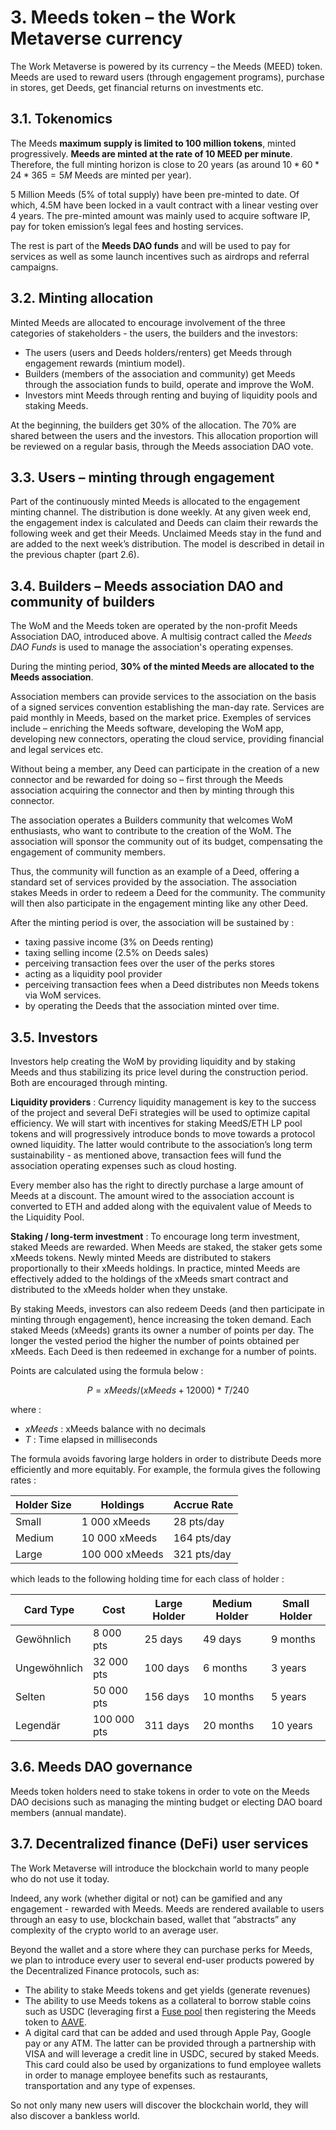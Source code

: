# 3. Meeds token – the Work Metaverse currency

The Work Metaverse is powered by its currency – the Meeds (MEED) token. Meeds are used to reward users (through engagement programs), purchase in stores, get Deeds, get financial returns on investments etc.

## 3.1. Tokenomics

The Meeds **maximum supply is limited to 100 million tokens**, minted progressively. **Meeds are minted at the rate of 10 MEED per minute**. Therefore, the full minting horizon is close to 20 years (as around $10*60*24*365 = 5M$ Meeds are minted per year).

5 Million Meeds (5% of total supply) have been pre-minted to date. Of which, 4.5M have been locked in a vault contract with a linear vesting over 4 years. The pre-minted amount was mainly used to acquire software IP, pay for token emission’s legal fees and hosting services.

The rest is part of the __Meeds DAO funds__ and will be used to pay for services as well as some launch incentives such as airdrops and referral campaigns.


## 3.2. Minting allocation

Minted Meeds are allocated to encourage involvement of the three categories of stakeholders - the users, the builders and the investors:

- The users (users and Deeds holders/renters) get Meeds through engagement rewards (mintium model).
- Builders (members of the association and community) get Meeds through the association funds to build, operate and improve the WoM.
- Investors mint Meeds through renting and buying of liquidity pools and staking Meeds.

At the beginning, the builders get 30% of the allocation. The 70% are shared between the users and the investors. This allocation proportion will be reviewed on a regular basis, through the Meeds association DAO vote.

## 3.3. Users – minting through engagement

Part of the continuously minted Meeds is allocated to the engagement minting channel. The distribution is done weekly. At any given week end, the engagement index is calculated and Deeds can claim their rewards the following week and get their Meeds. Unclaimed Meeds stay in the fund and are added to the next week’s distribution. The model is described in detail in the previous chapter (part 2.6).

## 3.4. Builders – Meeds association DAO and community of builders

The WoM and the Meeds token are operated by the non-profit Meeds Association DAO, introduced above. A multisig contract called the _Meeds DAO Funds_ is used to manage the association's operating expenses.

During the minting period, **30% of the minted Meeds are allocated to the Meeds association**.

Association members can provide services to the association on the basis of a signed services convention establishing the man-day rate. Services are paid monthly in Meeds, based on the market price. Exemples of services include – enriching the Meeds software, developing the WoM app, developing new connectors, operating the cloud service, providing financial and legal services etc.

Without being a member, any Deed can participate in the creation of a new connector and be rewarded for doing so – first through the Meeds association acquiring the connector and then by minting through this connector.

The association operates a Builders community that welcomes WoM enthusiasts, who want to contribute to the creation of the WoM. The association will sponsor the community out of its budget, compensating the engagement of community members.

Thus, the community will function as an example of a Deed, offering a standard set of services provided by the association. The association stakes Meeds in order to redeem a Deed for the community. The community will then also participate in the engagement minting like any other Deed.

After the minting period is over, the association will be sustained by :

- taxing passive income (3% on Deeds renting)
- taxing selling income (2.5% on Deeds sales)
- perceiving transaction fees over the user of the perks stores
- acting as a liquidity pool provider
- perceiving transaction fees when a Deed distributes non Meeds tokens via WoM services.
- by operating the Deeds that the association minted over time.


## 3.5. Investors

Investors help creating the WoM by providing liquidity and by staking Meeds and thus stabilizing its price level during the construction period. Both are encouraged through minting.

**Liquidity providers**
:   Currency liquidity management is key to the success of the project and several DeFi strategies will be used to optimize capital efficiency. We will start with incentives for staking MeedS/ETH LP pool tokens and will progressively introduce bonds to move towards a protocol owned liquidity. The latter would contribute to the association’s long term sustainability - as mentioned above, transaction fees will fund the association operating expenses such as cloud hosting.

Every member also has the right to directly purchase a large amount of Meeds at a discount. The amount wired to the association account is converted to ETH and added along with the equivalent value of Meeds to the Liquidity Pool.

**Staking / long-term investment**
:   To encourage long term investment, staked Meeds are rewarded. When Meeds are staked, the staker gets some xMeeds tokens. Newly minted Meeds are distributed to stakers proportionally to their xMeeds holdings. In practice, minted Meeds are effectively added to the holdings of the xMeeds smart contract and distributed to the xMeeds holder when they unstake.

By staking Meeds, investors can also redeem Deeds (and then participate in minting through engagement), hence increasing the token demand. Each staked Meeds (xMeeds) grants its owner a number of points per day. The longer the vested period the higher the number of points obtained per xMeeds. Each Deed is then redeemed in exchange for a number of points.

Points are calculated using the formula below :

 $$ P = xMeeds / (xMeeds + 12000) * T / 240 $$

 where :

- $xMeeds$ : xMeeds balance  with no decimals
- $T$ : Time elapsed in milliseconds

The formula avoids favoring large holders in order to distribute Deeds more efficiently and more equitably. For example, the formula gives the following rates :

| **Holder Size** | **Holdings**   | **Accrue Rate** |
| --------------- | -------------- | --------------- |
| Small           | 1 000 xMeeds   | 28 pts/day      |
| Medium          | 10 000 xMeeds  | 164 pts/day     |
| Large           | 100 000 xMeeds | 321 pts/day     |


which leads to the following holding time for each class of holder :

| **Card Type** | **Cost**    | **Large Holder** | **Medium Holder** | **Small Holder** |
| ------------- | ----------- | ---------------- | ----------------- | ---------------- |
| Gewöhnlich    | 8 000 pts   | 25 days          | 49 days           | 9 months         |
| Ungewöhnlich  | 32 000 pts  | 100 days         | 6 months          | 3 years          |
| Selten        | 50 000 pts  | 156 days         | 10 months         | 5 years          |
| Legendär      | 100 000 pts | 311 days         | 20 months         | 10 years         |

## 3.6. Meeds DAO governance

Meeds token holders need to stake tokens in order to vote on the Meeds DAO decisions such as managing the minting budget or electing DAO board members (annual mandate).

## 3.7. Decentralized finance (DeFi) user services

The Work Metaverse will introduce the blockchain world to many people who do not use it today.

Indeed, any work (whether digital or not) can be gamified and any engagement - rewarded with Meeds. Meeds are rendered available to users through an easy to use, blockchain based, wallet that “abstracts” any complexity of the crypto world to an average user.

Beyond the wallet and a store where they can purchase perks for Meeds, we plan to introduce every user to several end-user products powered by the Decentralized Finance protocols, such as:

- The ability to stake Meeds tokens and get yields (generate revenues)
- The ability to use Meeds tokens as a collateral to borrow stable coins such as USDC (leveraging first a [Fuse pool](https://app.rari.capital/fuse) then registering the Meeds token to [AAVE](https://aave.com/).
- A digital card that can be added and used through Apple Pay, Google pay or any ATM. The latter can be provided through a partnership with VISA and will leverage a credit line in USDC, secured by staked Meeds. This card could also be used by organizations to fund employee wallets in order to manage employee benefits such as restaurants, transportation and any type of expenses.

So not only many new users will discover the blockchain world, they will also discover a bankless world.

 
